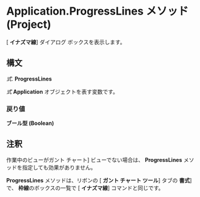 
# Application.ProgressLines メソッド (Project)

[ **イナズマ線**] ダイアログ ボックスを表示します。


## 構文

 _式_. **ProgressLines**

 _式_ **Application** オブジェクトを表す変数です。


### 戻り値

 **ブール型 (Boolean)**


## 注釈

作業中のビューがガント チャート] ビューでない場合は、  **ProgressLines** メソッドを指定しても効果がありません。

 **ProgressLines** メソッドは、リボンの [ **ガント チャート ツール**] タブの **書式**] で、 **枠線**のボックスの一覧で [ **イナズマ線**] コマンドと同じです。

